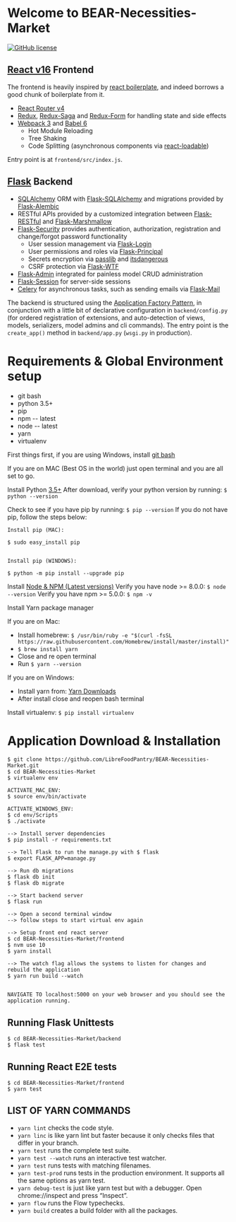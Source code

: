# Welcome to BEAR-Necessities-Market
[![GitHub license](https://img.shields.io/badge/license-GPL%20V3-blue.svg)](https://github.com/LibreFoodPantry/BEAR-Necessities-Market/blob/master/LICENSE.md)

## [React v16](https://facebook.github.io/react/) Frontend

The frontend is heavily inspired by [react boilerplate](https://github.com/react-boilerplate/react-boilerplate), and indeed borrows a good chunk of boilerplate from it.

- [React Router v4](https://reacttraining.com/react-router/web)
- [Redux](http://redux.js.org/), [Redux-Saga](https://redux-saga.js.org/) and [Redux-Form](https://redux-form.com) for handling state and side effects
- [Webpack 3](https://webpack.js.org/) and [Babel 6](https://babeljs.io/)
   - Hot Module Reloading
   - Tree Shaking
   - Code Splitting (asynchronous components via [react-loadable](https://github.com/thejameskyle/react-loadable))

Entry point is at `frontend/src/index.js`.

## [Flask](http://flask.pocoo.org/) Backend

- [SQLAlchemy](http://docs.sqlalchemy.org/en/rel_1_1/) ORM with [Flask-SQLAlchemy](http://flask-sqlalchemy.pocoo.org/2.2/) and migrations provided by [Flask-Alembic](https://flask-alembic.readthedocs.io/en/stable/)
- RESTful APIs provided by a customized integration between [Flask-RESTful](http://flask-restful.readthedocs.io/en/latest/) and [Flask-Marshmallow](http://flask-marshmallow.readthedocs.io/en/latest/)
- [Flask-Security](https://flask-security.readthedocs.io/en/latest/) provides authentication, authorization, registration and change/forgot password functionality
   - User session management via [Flask-Login](https://flask-login.readthedocs.io/en/latest/)
   - User permissions and roles via [Flask-Principal](https://pythonhosted.org/Flask-Principal/)
   - Secrets encryption via [passlib](https://passlib.readthedocs.io/en/stable/) and [itsdangerous](https://pythonhosted.org/itsdangerous/)
   - CSRF protection via [Flask-WTF](https://flask-wtf.readthedocs.io/en/stable/)
- [Flask-Admin](https://flask-admin.readthedocs.io/en/latest/) integrated for painless model CRUD administration
- [Flask-Session](http://pythonhosted.org/Flask-Session/) for server-side sessions
- [Celery](http://www.celeryproject.org/) for asynchronous tasks, such as sending emails via [Flask-Mail](https://pythonhosted.org/Flask-Mail/)

The backend is structured using the [Application Factory Pattern](http://flask.pocoo.org/docs/0.12/patterns/appfactories/), in conjunction with a little bit of declarative configuration in `backend/config.py` (for ordered registration of extensions, and auto-detection of views, models, serializers, model admins and cli commands). The entry point is the `create_app()` method in `backend/app.py` (`wsgi.py` in production).


# Requirements & Global Environment setup

* git bash
* python 3.5+
* pip
* npm -- latest
* node -- latest
* yarn
* virtualenv


First things first, if you are using Windows, install [git bash](https://gitforwindows.org/)

If you are on MAC (Best OS in the world) just open terminal and you are all set to go.


Install Python [3.5+](https://www.python.org/downloads/)
    After download, verify your python version by running: `$ python --version`


Check to see if you have pip by running: `$ pip --version`
If you do not have pip, follow the steps below:


    Install pip (MAC):
    
    $ sudo easy_install pip
    
    
    Install pip (WINDOWS):
    
    $ python -m pip install --upgrade pip


Install [Node & NPM (Latest versions)](https://nodejs.org/en/download/)
Verify you have node >= 8.0.0: `$ node --version`
Verify you have npm >= 5.0.0: `$ npm -v`
    

Install Yarn package manager

If you are on Mac:
* Install homebrew: `$ /usr/bin/ruby -e "$(curl -fsSL https://raw.githubusercontent.com/Homebrew/install/master/install)"`
* `$ brew install yarn`   
* Close and re open terminal
* Run `$ yarn --version` 


If you are on Windows:
* Install yarn from: [Yarn Downloads](https://yarnpkg.com/en/)
* After install close and reopen bash terminal



Install virtualenv:
`$ pip install virtualenv`


# Application Download & Installation

```
$ git clone https://github.com/LibreFoodPantry/BEAR-Necessities-Market.git
$ cd BEAR-Necessities-Market
$ virtualenv env

ACTIVATE_MAC_ENV:
$ source env/bin/activate

ACTIVATE_WINDOWS_ENV:
$ cd env/Scripts
$ ./activate

--> Install server dependencies
$ pip install -r requirements.txt

--> Tell Flask to run the manage.py with $ flask
$ export FLASK_APP=manage.py

--> Run db migrations
$ flask db init
$ flask db migrate

--> Start backend server
$ flask run

--> Open a second terminal window
--> follow steps to start virtual env again

--> Setup front end react server
$ cd BEAR-Necessities-Market/frontend
$ nvm use 10
$ yarn install

--> The watch flag allows the systems to listen for changes and rebuild the application
$ yarn run build --watch 


NAVIGATE TO localhost:5000 on your web browser and you should see the application running.
```

## Running Flask Unittests
```
$ cd BEAR-Necessities-Market/backend
$ flask test
```

## Running React E2E tests
```
$ cd BEAR-Necessities-Market/frontend
$ yarn test
```


## LIST OF YARN COMMANDS

* `yarn lint` checks the code style.
* `yarn linc` is like yarn lint but faster because it only checks files that differ in your branch.
* `yarn test` runs the complete test suite.
* `yarn test --watch` runs an interactive test watcher.
* `yarn test` <pattern> runs tests with matching filenames.
* `yarn test-prod` runs tests in the production environment. It supports all the same options as yarn test.
* `yarn debug-test` is just like yarn test but with a debugger. Open chrome://inspect and press “Inspect”.
* `yarn flow` runs the Flow typechecks.
* `yarn build` creates a build folder with all the packages.
